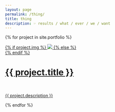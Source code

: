 ```yaml
---
layout: page
permalink: /thing/
title: thing
description: ☞ results / what / ever / we / want
---
```


{% for project in site.portfolio %}
<div class="project ">
    <div class="thumbnail">
        <a href="{{ site.baseurl }}{{ project.url }}">
        {% if project.img %}
        <img class="thumbnail" src="{{ project.img }}"/>
        {% else %}
        <div class="thumbnail blankbox"></div>
        {% endif %}    
        <span>
            <h1>{{ project.title }}</h1>
            <br/>
            <p>{{ project.description }}</p>
        </span>
        </a>
    </div>
</div>

{% endfor %}
